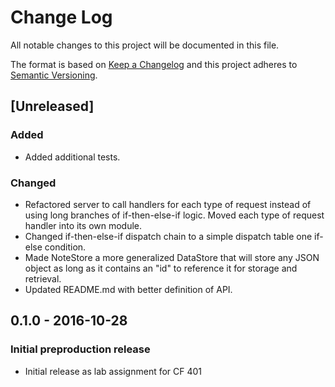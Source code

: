 # Change Log
All notable changes to this project will be documented in this file.

The format is based on [Keep a Changelog](http://keepachangelog.com/)
and this project adheres to [Semantic Versioning](http://semver.org/).

## [Unreleased]
### Added
- Added additional tests.

### Changed
- Refactored server to call handlers for each type of request instead
of using long branches of if-then-else-if logic. Moved each type of
request handler into its own module.
- Changed if-then-else-if dispatch chain to a simple dispatch table
one if-else condition.
- Made NoteStore a more generalized DataStore that will store any JSON
object as long as it contains an "id" to reference it for storage and
retrieval.
- Updated README.md with better definition of API.

## 0.1.0 - 2016-10-28
### Initial preproduction release
- Initial release as lab assignment for CF 401
